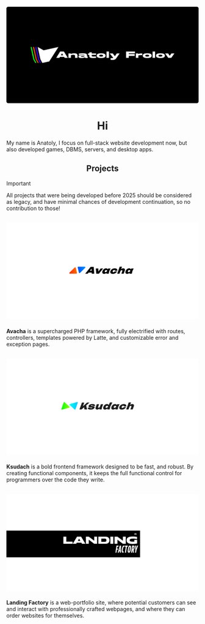 ![](/Banners/Anafro-Readme-2026-Banner.png)

<h1 align="center">Hi</h1>

My name is Anatoly, I focus on full-stack website development now, 
but also developed games, DBMS, servers, and desktop apps.


<h2 align="center">Projects</h2>

> [!IMPORTANT]
> All projects that were being developed before 2025 
> should be considered as legacy, and have minimal chances
> of development continuation, so no contribution to those!

![](/Banners/Avacha-Hero.png)
---
**Avacha** is a supercharged PHP framework, 
fully electrified with routes, controllers, 
templates powered by Latte, 
and customizable error and exception pages.

![](/Banners/Ksudach-Hero.png)
---
**Ksudach** is a bold frontend framework designed to be fast, 
and robust. By creating functional components, 
it keeps the full functional control for programmers over the code they write.

![](/Banners/Landing-Factory-Hero.png)
---
**Landing Factory** is a web-portfolio site, 
where potential customers can see and interact with professionally crafted webpages,
and where they can order websites for themselves.